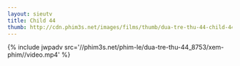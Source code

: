 ```yaml
---
layout: sieutv
title: Child 44
thumb: http://cdn.phim3s.net/images/films/thumb/dua-tre-thu-44-child-44-2015.jpg
---
```

{% include jwpadv src='//phim3s.net/phim-le/dua-tre-thu-44_8753/xem-phim//video.mp4' %}